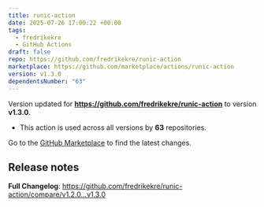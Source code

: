 ```yaml
---
title: runic-action
date: 2025-07-26 17:00:22 +00:00
tags:
  - fredrikekre
  - GitHub Actions
draft: false
repo: https://github.com/fredrikekre/runic-action
marketplace: https://github.com/marketplace/actions/runic-action
version: v1.3.0
dependentsNumber: "63"
---
```



Version updated for **https://github.com/fredrikekre/runic-action** to version **v1.3.0**.
- This action is used across all versions by **63** repositories.

Go to the [GitHub Marketplace](https://github.com/marketplace/actions/runic-action) to find the latest changes.

## Release notes

**Full Changelog**: https://github.com/fredrikekre/runic-action/compare/v1.2.0...v1.3.0

